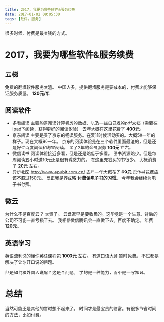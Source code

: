 ```yaml
---
title: 2017，我要为哪些软件&服务续费
date: 2017-01-02 09:05:30
tags: [软件，服务]
---
```



很多时候，付费是最省钱的方式。
<!--more-->

#  2017，我要为哪些软件&服务续费
## 云梯
免费的翻墙软件服务太渣。
中国人多，提供翻墙服务是要成本的，付费才能够保证服务质量。
**120元/年**
## 阅读软件
- 多看阅读
主要购买阅读计算机类的数据，以及一些自己找的pdf文档（需要在ipad下阅读，获得更好的阅读体验）
去年大概在这里花费了 **400元**。
- 京东阅读
主要是买了京东的畅读服务。在双11时候活动买的。大概50一年的样子。现在大概90一年。
京东的阅读体验是在三个软件里面最渣的，但是还是好过百度阅读和淘宝阅读。
买了2年的会员服务 **100元** 左右。
- 微信读书
阅读体验接近多看，但是还是略低于多看。
图书资源略少。但是每周阅读五小时送10元还是很有诱惑力的。
在这里充钱买的书很少。
大概消费了 **20元** 左右。
- 异步社区
<http://www.epubit.com.cn/>
去年一年大概花了 **69元**
实体书花费应该不超过150元。
反正我是养成略 **付费读电子书的习惯。** 今年我会继续为电子书付费。

## 微云
为什么不是百度云？
太贵了。
云盘迟早是要收费的。这毕竟是一个生意。背后的公司不可能一直亏损下去。
我相信微信腾讯会一直做下去。百度不确定。
年费 **120元**。

## 英语学习
英语流利说的懂你英语课程包 **1000元** 左右。
有道口语大师 暂时免费。
不过都是解决了让你开口说的问题。

但是如何和外国人说呢？这是个问题。
学的是一种能力，而不是一写知识。

# 总结
当然可能还是其他的暂时想不起来了。
时间才是最宝贵的财富。有很多节省时间的方法，比如付费。









